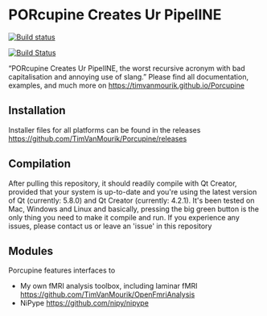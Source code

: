 # PORcupine Creates Ur PipelINE

[![Build status](https://ci.appveyor.com/api/projects/status/2451r3j95fngau7r?svg=true)](https://ci.appveyor.com/project/lukassnoek/porcupine)

[![Build Status](https://travis-ci.org/TimVanMourik/Porcupine.svg?branch=master)](https://travis-ci.org/TimVanMourik/Porcupine)


“PORcupine Creates Ur PipelINE, the worst recursive acronym with bad capitalisation and annoying use of slang.”
Please find all documentation, examples, and much more on https://timvanmourik.github.io/Porcupine

## Installation
Installer files for all platforms can be found in the releases https://github.com/TimVanMourik/Porcupine/releases

## Compilation
After pulling this repository, it should readily compile with Qt Creator, provided that your system is up-to-date and you're using the latest version of Qt (currently: 5.8.0) and Qt Creator (currently: 4.2.1). It's been tested on Mac, Windows and Linux and basically, pressing the big green button is the only thing you need to make it compile and run. If you experience any issues, please contact us or leave an 'issue' in this repository

## Modules
Porcupine features interfaces to
* My own fMRI analysis toolbox, including laminar fMRI https://github.com/TimVanMourik/OpenFmriAnalysis
* NiPype https://github.com/nipy/nipype
